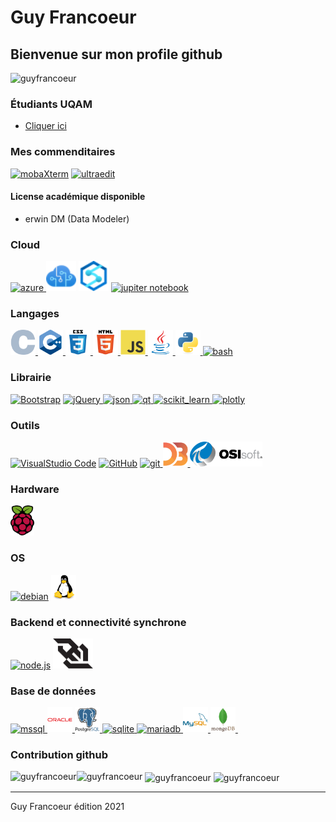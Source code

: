 # Guy Francoeur

## Bienvenue sur mon profile github

<img src="https://komarev.com/ghpvc/?username=guyfrancoeur&label=Profile%20views&color=0e75b6&style=flat" alt="guyfrancoeur" />

###  Étudiants UQAM

 - [Cliquer ici](https://guyfrancoeur.github.io)

### Mes commenditaires

[![mobaXterm](https://mobaxterm.mobatek.net/img/moba/xterm_logo.png "mobaXterm")](https://mobaxterm.mobatek.net)
<a href="#"><img src="https://d1yjjnpx0p53s8.cloudfront.net/styles/logo-thumbnail/s3/052011/ue.png?itok=Onka9NhI" alt="ultraedit" width="48" height="48"/></a>

#### License académique disponible
 - erwin DM (Data Modeler)

### Cloud

  <a href="https://azure.microsoft.com/fr-fr/" target="_blank">
    <img src="https://www.vectorlogo.zone/logos/microsoft_azure/microsoft_azure-icon.svg" alt="azure" width="48" height="48"/> </a>
  <a href="#"><img src="./logo/10162-icon-service-Cognitive-Services.svg" alt="Cognitive Sevices" height="48"/></a>
  <a href="#"><img src="./logo/00606-icon-service-Azure-Synapse-Analytics.svg" alt="Cognitive Sevices" height="48"/></a>
  <a href="#"><img src="https://www.vectorlogo.zone/logos/jupyter/jupyter-icon.svg" alt="jupiter notebook" height="48"/></a>

### Langages

  <a href="https://www.cprogramming.com/" target="_blank">
    <img src="https://raw.githubusercontent.com/devicons/devicon/master/icons/c/c-original.svg" alt="c" width="40" height="40"/> </a>
  <a href="https://www.w3schools.com/cpp/" target="_blank">
    <img src="https://raw.githubusercontent.com/devicons/devicon/master/icons/cplusplus/cplusplus-original.svg" alt="cplusplus" width="40" height="40"/> </a>
  <a href="https://www.w3schools.com/css/" target="_blank">
    <img src="https://raw.githubusercontent.com/devicons/devicon/master/icons/css3/css3-original-wordmark.svg" alt="css3" width="40" height="40"/> </a>  
  <a href="https://www.w3.org/html/" target="_blank">
    <img src="https://raw.githubusercontent.com/devicons/devicon/master/icons/html5/html5-original-wordmark.svg" alt="html5" width="40" height="40"/> </a>
  <a href="https://developer.mozilla.org/en-US/docs/Web/JavaScript" target="_blank">
    <img src="https://raw.githubusercontent.com/devicons/devicon/master/icons/javascript/javascript-original.svg" alt="javascript" width="40" height="40"/> </a>
   <a href="https://www.java.com" target="_blank">
    <img src="https://raw.githubusercontent.com/devicons/devicon/master/icons/java/java-original.svg" alt="java" width="40" height="40"/> </a>
  <a href="https://www.python.org" target="_blank">
    <img src="https://raw.githubusercontent.com/devicons/devicon/master/icons/python/python-original.svg" alt="python" width="40" height="40"/> </a>
  <a href="#"><img src="https://www.vectorlogo.zone/logos/gnu_bash/gnu_bash-icon.svg" alt="bash" height="40"/></a>

### Librairie

 <a href="https://getbootstrap.com"><img src="https://www.vectorlogo.zone/logos/getbootstrap/getbootstrap-icon.svg" alt="Bootstrap" height="40"/></a>
 <a href="#"><img src="https://www.vectorlogo.zone/logos/jquery/jquery-icon.svg" alt="jQuery" height="40"/> </a>
 <a href="#"><img src="https://www.vectorlogo.zone/logos/json/json-icon.svg" alt="json" height="40"/> </a>
 <a href="#"><img src="https://www.vectorlogo.zone/logos/qtio/qtio-icon.svg" alt="qt" height="40"/> </a>
 <a href="https://scikit-learn.org/" target="_blank">
    <img src="https://upload.wikimedia.org/wikipedia/commons/0/05/Scikit_learn_logo_small.svg" alt="scikit_learn" height="40"/> </a>
 <a href="#"><img src="https://www.vectorlogo.zone/logos/plot_ly/plot_ly-icon.svg" alt="plotly" height="40"/> </a>

### Outils

  <a href="#"><img src="https://www.vectorlogo.zone/logos/visualstudio_code/visualstudio_code-icon.svg" alt="VisualStudio Code" height="40"/></a>
  <a href="#"><img src="https://www.vectorlogo.zone/logos/github/github-icon.svg" alt="GitHub" height="40"/></a>
  <a href="https://git-scm.com/" target="_blank">
    <img src="https://www.vectorlogo.zone/logos/git-scm/git-scm-icon.svg" alt="git" height="40"/> </a>
  <a href="https://d3js.org/" target="_blank">
    <img src="https://raw.githubusercontent.com/devicons/devicon/master/icons/d3js/d3js-original.svg" alt="d3js" height="40"/> </a>
  <a href="#"><img src="./logo/osisoftPI.svg" alt="OSIsoft PI" height="40"/></a>

### Hardware
  
  <a href="#"><img src="./logo/raspberryPI.svg" alt="Raspberry Pi" height="48"/></a>
  
### OS
  <a href="#"><img src="https://www.vectorlogo.zone/logos/debian/debian-icon.svg" alt="debian" height="40"/></a>
  <a href="#"><img src="https://raw.githubusercontent.com/devicons/devicon/master/icons/linux/linux-original.svg" alt="linux" height="40"/></a>

### Backend et connectivité synchrone

  <a href="#"><img src="https://www.vectorlogo.zone/logos/nodejs/nodejs-icon.svg" alt="node.js" height="48"></a>
  <a href="#"><img src="./logo/websocket.svg" alt="websocket" height="48"/></a>

### Base de données

  <a href="https://www.microsoft.com/en-us/sql-server" target="_blank">
    <img src="https://cdn.worldvectorlogo.com/logos/microsoft-sql-server.svg" alt="mssql" width="40" height="40"/> </a>
  <a href="https://www.oracle.com/" target="_blank">
    <img src="https://raw.githubusercontent.com/devicons/devicon/master/icons/oracle/oracle-original.svg" alt="oracle" width="40" height="40"/> </a>
  <a href="https://www.postgresql.org" target="_blank">
    <img src="https://raw.githubusercontent.com/devicons/devicon/master/icons/postgresql/postgresql-original-wordmark.svg" alt="postgresql" width="40" height="40"/> </a>
  <a href="https://www.sqlite.org/" target="_blank">
    <img src="https://www.vectorlogo.zone/logos/sqlite/sqlite-icon.svg" alt="sqlite" width="40" height="40"/> </a>
  <a href="https://mariadb.org/" target="_blank">
    <img src="https://www.vectorlogo.zone/logos/mariadb/mariadb-icon.svg" alt="mariadb" width="40" height="40"/> </a>
  <a href="https://www.mysql.com/" target="_blank">
    <img src="https://raw.githubusercontent.com/devicons/devicon/master/icons/mysql/mysql-original-wordmark.svg" alt="mysql" width="40" height="40"/> </a>
  <a href="https://www.mongodb.com/" target="_blank">
    <img src="https://raw.githubusercontent.com/devicons/devicon/master/icons/mongodb/mongodb-original-wordmark.svg" alt="mongodb" width="40" height="40"/> </a>
  <a href="#"><img src="https://www.vectorlogo.zone/logos/neo4j/neo4j-icon.svg" alt="" height="40"/> </a>
    
### Contribution github

<img src="https://github-profile-trophy.vercel.app/?username=guyfrancoeur&title=Commit,Followers" alt="guyfrancoeur" />
<img align="left" src="https://github-readme-stats.vercel.app/api/top-langs?username=guyfrancoeur&show_icons=true&locale=en&layout=compact" alt="guyfrancoeur" />
<img align="center" src="https://github-readme-stats.vercel.app/api?username=guyfrancoeur&show_icons=true&locale=en" alt="guyfrancoeur" />
<img align="center" src="https://github-readme-streak-stats.herokuapp.com/?user=guyfrancoeur&" alt="guyfrancoeur" />


---
Guy Francoeur édition 2021
